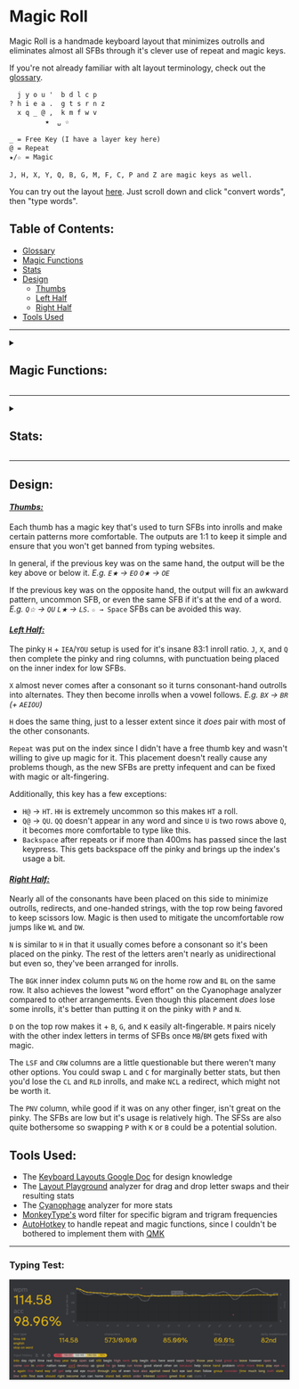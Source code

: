 # Magic Roll
Magic Roll is a handmade keyboard layout that minimizes outrolls and eliminates almost all SFBs through it's clever use of repeat and magic keys.

If you're not already familiar with alt layout terminology, check out the [glossary](glossary.md).
```
  j y o u '  b d l c p 
? h i e a .  g t s r n z
  x q _ @ ,  k m f w v
         ★  ␣ ☆

_ = Free Key (I have a layer key here)
@ = Repeat
★/☆ = Magic

J, H, X, Y, Q, B, G, M, F, C, P and Z are magic keys as well.
```
You can try out the layout [here](https://keyboard-layout-try-out.pages.dev/?l0r0=q+w+e+r+t++y+u+i+o+p&l0r1=a+s+d+f+g++h+j+k+l+%3B+%27&l0r2=z+x+c+v+b++n+m+%2C+.+%2F&l1r0=j+y+o+u+%27++k+d+l+c+p&l1r1=h+i+e+a+.++g+t+s+r+n+z&l1r2=x+q+++++%2C++b+m+f+w+v&z=z). Just scroll down and click "convert words", then "type words".
## Table of Contents:
- [Glossary](glossary.md)
- [Magic Functions](#magic-functions)
- [Stats](#stats)
- [Design](#design)
  - [Thumbs](#thumbs)
  - [Left Half](#left-half)
  - [Right Half](#right-half)
- [Tools Used](#tools-used)
---

<details>
  <summary><h2>Magic Functions:</h2></summary>

```
★:          ☆:          B:            G:          J:          P:          Q:          X:
--------     --------    ---------     --------    --------    --------    --------    --------
★ → Shift   --------     CB → CK      CG → CH     MJ → MM     BP → BV     @Q → @U     @X → @A
☆★ → ␣     ★☆ → U      SB → SW      PG → PH     RJ → RV     DP → DV     BQ → BM     BX → BR
.★ → ."     .☆ → ..     --------      SG → SC     SJ → SS                LQ → LF     CX → CR
,★ → ,"     --------                  TG → TC     TJ → TG                 WQ → WB     DX → DW
?★ → ?"     --------    C:                        WJ → WN                 XQ → XR     FX → FL
!★ → !"     --------    --------                                                      GX → GR
@★ → @"     --------    SC → SF       M:                                              KX → KT
"★ → "A     --------    --------      --------                                        LX → LV
(★ → (A     --------                  FM → FL                                         MX → MB
A★ → AU     A☆ → A.     F:           --------                                         M☆X → MPR
B★ → BT     --------    -------                                                       PX → PR
--------    C☆ → CC     VF → VL       H:                                              RX → RP
--------    D☆ → DM     WF → WL       --------                                        R☆X → RCL
E★ → EO     E☆ → EY                  BH → BL                                         SX → SP 
--------    F☆ → FL                   DH → DR                                         TX → TW 
--------    G☆ → GM                   FH → FR                                         WX → WR 
H★ → H?     H☆ → HH                  GH → GL                                         -------- 
I★ → IQ     I☆ → IY                  KH → KN                                          
--------    J☆ → JO                   LH → LL                                         Y:
K★ → KG     --------                  MH → MP                                         --------
L★ → LS     L☆ → LS                  M☆H → MPL                                       JY → JI
M★ → MP     M☆ → MP                  RH → RR                                         --------
N★ → NP     N☆ → NV                                                                   
O★ → OE     O☆ → OX                                                                   Z:
P★ → PV     P☆ → PN                                                                   --------
Q★ → QI     Q☆ → QU                                                                   DZ → DT
R★ → RC     R☆ → RC                                                                   GZ → GT
--------    S☆ → SL                                                                    LZ → LW 
--------    T☆ → TR                                                                    MZ → MT 
U★ → UA     U☆ → U,                                                                   RZ → RW
V★ → VP     V☆ → VV                                                                   TZ → TM
X★ → XI     X☆ → XH                                                                   
Y★ → YI                                                                        
```
</details>

---
<details>
  <summary><h2>Stats:</h2></summary>
Without repeat or magic unless specified.

**[Layout Playground](https://oxey.dev/playground/index.html "Layout Playground"):**
![without repeat](images/without%20repeat.jpg)
**[Layout Playground](https://oxey.dev/playground/index.html "Layout Playground")** (With Repeat):
![repeat](images/repeat.jpg)
**[Cyanophage](https://cyanophage.github.io/playground.html?layout=jyou%27bdlcp-hiea.gtsrnzxq%5C%3D%2Ckmfwv%2F%3B&mode=ergo&lan=english "View on Cyanophage"):**
![cyanophage](images/cyanophage.jpg)
**[KeySolve](https://luminespire.github.io/keysolve-web/ "Keysolve"):**
![keysolve](images/keysolve.jpg)

</details>

---

## Design:
#### <ins>*Thumbs:*
Each thumb has a magic key that's used to turn SFBs into inrolls and make certain patterns more comfortable. The outputs are 1:1 to keep it simple and ensure that you won't get banned from typing websites.

In general, if the previous key was on the same hand, the output will be the key above or below it. *E.g. `E★` → `EO` `O★` → `OE`*

If the previous key was on the opposite hand, the output will fix an awkward pattern, uncommon SFB, or even the same SFB if it's at the end of a word. *E.g. `Q☆` → `QU` `L★` → `LS`*. `☆ → Space` SFBs can be avoided this way.

#### <ins>*Left Half:*
The pinky `H` + `IEA`/`YOU` setup is used for it's insane 83:1 inroll ratio. `J`, `X`, and `Q` then complete the pinky and ring columns, with punctuation being placed on the inner index for low SFBs. 

`X` almost never comes after a consonant so it turns consonant-hand outrolls into alternates. They then become inrolls when a vowel follows. *E.g. `BX` → `BR` (+ `AEIOU`)*

`H` does the same thing, just to a lesser extent since it *does* pair with most of the other consonants.

`Repeat` was put on the index since I didn't have a free thumb key and wasn't willing to give up magic for it. This placement doesn't really cause any problems though, as the new SFBs are pretty infequent and can be fixed with magic or alt-fingering. 

Additionally, this key has a few exceptions:
- `H@` → `HT`. `HH` is extremely uncommon so this makes `HT` a roll.
- `Q@` → `QU`. `QQ` doesn't appear in any word and since `U` is two rows above `Q`, it becomes more comfortable to type like this.
- `Backspace` after repeats or if more than 400ms has passed since the last keypress. This gets backspace off the pinky and brings up the index's usage a bit.

#### <ins>*Right Half:*
Nearly all of the consonants have been placed on this side to minimize outrolls, redirects, and one-handed strings, with the top row being favored to keep scissors low. Magic is then used to mitigate the uncomfortable row jumps like `WL` and `DW`.

`N` is similar to `H` in that it usually comes before a consonant so it's been placed on the pinky. The rest of the letters aren't nearly as unidirectional but even so, they've been arranged for inrolls.

The `BGK` inner index column puts `NG` on the home row and `BL` on the same row. It also achieves the lowest "word effort" on the Cyanophage analyzer compared to other arrangements. Even though this placement *does* lose some inrolls, it's better than putting it on the pinky with `P` and `N`.

`D` on the top row makes it + `B`, `G`, and `K` easily alt-fingerable. `M` pairs nicely with the other index letters in terms of SFBs once `MB`/`BM` gets fixed with magic.

The `LSF` and `CRW` columns are a little questionable but there weren't many other options. You could swap `L` and `C` for marginally better stats, but then you'd lose the `CL` and `RLD` inrolls, and make `NCL` a redirect, which might not be worth it.

The `PNV` column, while good if it was on any other finger, isn't great on the pinky. The SFBs are low but it's usage is relatively high. The SFSs are also quite bothersome so swapping `P` with `K` or `B` could be a potential solution.

## Tools Used:
- The [Keyboard Layouts Google Doc](https://docs.google.com/document/d/1W0jhfqJI2ueJ2FNseR4YAFpNfsUM-_FlREHbpNGmC2o "Keyboard Layouts Google Doc") for design knowledge
- The [Layout Playground](https://oxey.dev/playground/index.html "Layout Playground") analyzer for drag and drop letter swaps and their resulting stats
- The [Cyanophage](https://cyanophage.github.io "Cyanophage Analyzer") analyzer for more stats
- [MonkeyType's](https://monkeytype.com "MonkeyType") word filter for specific bigram and trigram frequencies
- [AutoHotkey](https://www.autohotkey.com "AutoHotkey's Website") to handle repeat and magic functions, since I couldn't be bothered to implement them with [QMK](https://docs.qmk.fm/features/repeat_key "QMK Repeat/Magic Documentation")
---
### Typing Test:
![typing test](images/typing%20test.jpg)

